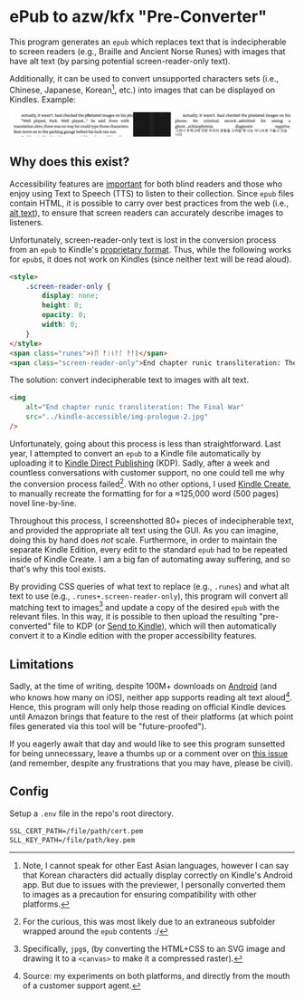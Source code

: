# ePub to azw/kfx "Pre-Converter"

This program generates an `epub` which replaces text that is indecipherable to screen readers (e.g., Braille and Ancient Norse Runes) with images that have alt text (by parsing potential screen-reader-only text).

Additionally, it can be used to convert unsupported characters sets (i.e., Chinese, Japanese, Korean[^1], etc.) into images that can be displayed on Kindles. Example:

![Side-by-side screenshot of Korean characters not displaying in KDP's Kindle Previewer (thereby interfering with the formatting) and an image-based approach where they do.](./doc/img/side-by-side-unsupported-characters.png)

## Why does this exist?

Accessibility features are [important](https://kdp.amazon.com/en_US/help/topic/GBPE3QVZ2J3HLQ4B#images) for both blind readers and those who enjoy using Text to Speech (TTS) to listen to their collection. Since `epub` files contain HTML, it is possible to carry over best practices from the web (i.e., [alt text](https://developer.mozilla.org/en-US/docs/Web/API/HTMLImageElement/alt)), to ensure that screen readers can accurately describe images to listeners.

Unfortunately, screen-reader-only text is lost in the conversion process from an `epub` to Kindle's [proprietary format](https://en.wikipedia.org/wiki/Kindle_File_Format). Thus, while the following works for `epub`s, it does not work on Kindles (since neither text will be read aloud).

```html
<style>
	.screen-reader-only {
		display: none;
		height: 0;
		opacity: 0;
		width: 0;
	}
</style>
<span class="runes">ᚦᛖ ᚠᛁᚾᚨᛚ ᚹᚨᚱ</span>
<span class="screen-reader-only">End chapter runic transliteration: The Final War</span>
```

The solution: convert indecipherable text to images with alt text.

```html
<img
	alt="End chapter runic transliteration: The Final War"
	src="../kindle-accessible/img-prologue-2.jpg"
/>
```

Unfortunately, going about this process is less than straightforward. Last year, I attempted to convert an `epub` to a Kindle file automatically by uploading it to [Kindle Direct Publishing](https://kdp.amazon.com/) (KDP). Sadly, after a week and countless conversations with customer support, no one could tell me why the conversion process failed[^2]. With no other options, I used [Kindle Create](https://kdp.amazon.com/en_US/help/topic/GUGQ4WDZ92F733GC), to manually recreate the formatting for for a ≈125,000 word (500 pages) novel line-by-line.

Throughout this process, I screenshotted 80+ pieces of indecipherable text, and provided the appropriate alt text using the GUI. As you can imagine, doing this by hand does _not_ scale. Furthermore, in order to maintain the separate Kindle Edition, every edit to the standard `epub` had to be repeated inside of Kindle Create. I am a big fan of automating away suffering, and so that's why this tool exists.

By providing CSS queries of what text to replace (e.g., `.runes`) and what alt text to use (e.g., `.runes+.screen-reader-only`), this program will convert all matching text to images[^3] and update a copy of the desired `epub` with the relevant files. In this way, it is possible to then upload the resulting "pre-converted" file to KDP (or [Send to Kindle](https://www.amazon.com/sendtokindle)), which will then automatically convert it to a Kindle edition with the proper accessibility features.

## Limitations

Sadly, at the time of writing, despite 100M+ downloads on [Android](https://play.google.com/store/apps/details?id=com.amazon.kindle) (and who knows how many on iOS), neither app supports reading alt text aloud[^4]. Hence, this program will only help those reading on official Kindle devices until Amazon brings that feature to the rest of their platforms (at which point files generated via this tool will be "future-proofed").

If you eagerly await that day and would like to see this program sunsetted for being unnecessary, leave a thumbs up or a comment over on [this issue]() (and remember, despite any frustrations that you may have, please be civil).

## Config

Setup a `.env` file in the repo's root directory.

```
SSL_CERT_PATH=/file/path/cert.pem
SLL_KEY_PATH=/file/path/key.pem
```

[^1]: Note, I cannot speak for other East Asian languages, however I can say that Korean characters did actually display correctly on Kindle's Android app. But due to issues with the previewer, I personally converted them to images as a precaution for ensuring compatibility with other platforms.
[^2]: For the curious, this was most likely due to an extraneous subfolder wrapped around the `epub` contents :/
[^3]: Specifically, `jpg`s, (by converting the HTML+CSS to an SVG image and drawing it to a `<canvas>` to make it a compressed raster).
[^4]: Source: my experiments on both platforms, and directly from the mouth of a customer support agent.

